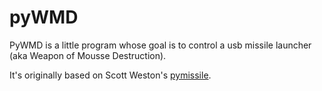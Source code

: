 # pyWMD

PyWMD is a little program whose goal is to control a usb missile launcher (aka Weapon of Mousse Destruction).

It's originally based on Scott Weston's [pymissile](http://code.google.com/p/pymissile/).
